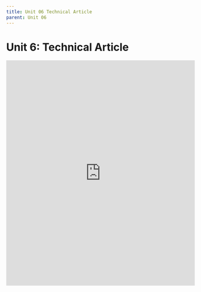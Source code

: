 ```yaml
---
title: Unit 06 Technical Article
parent: Unit 06
---
```


# Unit 6: Technical Article

<embed src="https://course.uw-i2.org/megadoc/assets/unit6/unit06_tech_article.pdf" width="100%" height="600px" type="application/pdf">